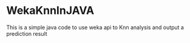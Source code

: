 # WekaKnnInJAVA
This is a simple java code to use weka api to Knn analysis and output a prediction result

